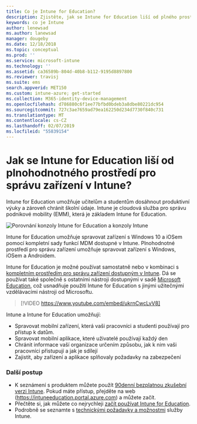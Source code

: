 ```yaml
---
title: Co je Intune for Education?
description: Zjistěte, jak se Intune for Education liší od plného prostředí správy Intune.
keywords: co je Intune
author: lenewsad
ms.author: lanewsad
manager: dougeby
ms.date: 12/18/2018
ms.topic: conceptual
ms.prod: ''
ms.service: microsoft-intune
ms.technology: ''
ms.assetid: ca36589b-804d-40b8-b112-9195d8897800
ms.reviewer: travisj
ms.suite: ems
search.appverid: MET150
ms.custom: intune-azure; get-started
ms.collection: M365-identity-device-management
ms.openlocfilehash: d786880c6f1ee77bfbd0bdeb3a8dbe80221dc954
ms.sourcegitcommit: 727c3ae7659ad79ea162250d234d7730f840c731
ms.translationtype: MT
ms.contentlocale: cs-CZ
ms.lasthandoff: 02/07/2019
ms.locfileid: "55839154"
---
```

# <a name="how-is-intune-for-education-different-from-the-full-device-management-experience-in-intune"></a>Jak se Intune for Education liší od plnohodnotného prostředí pro správu zařízení v Intune?

Intune for Education umožňuje učitelům a studentům dosáhnout produktivní výuky a zároveň chránit školní údaje. Intune je cloudová služba pro správu podnikové mobility (EMM), která je základem Intune for Education.

![Porovnání konzoly Intune for Education a konzoly Intune](./media/intune-azure-vs-intuneEDU.png)

Intune for Education umožňuje spravovat zařízení s Windows 10 a iOSem pomocí kompletní sady funkcí MDM dostupné v Intune. Plnohodnotné prostředí pro správu zařízení umožňuje spravovat zařízení s Windows, iOSem a Androidem.  

Intune for Education je možné používat samostatně nebo v kombinaci s [kompletním prostředím pro správu zařízení dostupným v Intune](introduction-intune.md). Dá se používat také společně s ostatními nástroji dostupnými v sadě [Microsoft Education](https://microsoft.com/education), což usnadňuje použití Intune for Education s jinými užitečnými vzdělávacími nástroji od Microsoftu.  

> [!VIDEO https://www.youtube.com/embed/ukrnCwcLvV8]

Intune a Intune for Education umožňují:
* Spravovat mobilní zařízení, která vaši pracovníci a studenti používají pro přístup k datům.
* Spravovat mobilní aplikace, které uživatelé používají každý den
* Chránit informace vaší organizace určením způsobu, jak k nim vaši pracovníci přistupují a jak je sdílejí
* Zajistit, aby zařízení a aplikace splňovaly požadavky na zabezpečení

### <a name="next-steps"></a>Další postup
* K seznámení s produktem můžete použít [90denní bezplatnou zkušební verzi Intune](https://signup.microsoft.com/Signup?OfferId=5eec053c-cc40-4cd5-a06a-ea8d75cf2686&ali=1). Pokud máte přístup, přejděte na web (https://intuneeducation.portal.azure.com) a můžete začít.
* Přečtěte si, jak můžete co nejrychleji [začít používat Intune for Education](/intune-education/what-is-express-configuration).
* Podrobně se seznamte s [technickými požadavky a možnostmi](/intune/supported-devices-browsers) služby Intune.
